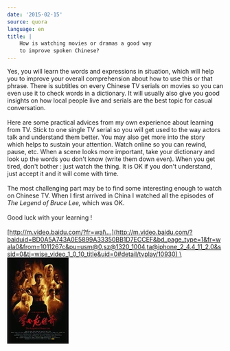 ```yaml
---
date: '2015-02-15'
source: quora
language: en
title: |
    How is watching movies or dramas a good way
    to improve spoken Chinese?
---
```


Yes, you will learn the words and expressions in situation, which will
help you to improve your overall comprehension about how to use this or
that phrase. There is subtitles on every Chinese TV serials on movies so
you can even use it to check words in a dictionary. It will usually also
give you good insights on how local people live and serials are the best
topic for casual conversation.\
\
Here are some practical advices from my own experience about learning
from TV. Stick to one single TV serial so you will get used to the way
actors talk and understand them better. You may also get more into the
story which helps to sustain your attention. Watch online so you can
rewind, pause, etc. When a scene looks more important, take your
dictionary and look up the words you don\'t know (write them down even).
When you get tired, don\'t bother : just watch the thing. It is OK if
you don\'t understand, just accept it and it will come with time.\
\
The most challenging part may be to find some interesting enough to
watch on Chinese TV. When I first arrived in China I watched all the
episodes of  *The Legend of Bruce Lee,* which was OK.\
\
Good luck with your learning !\
\
[http://m.video.baidu.com/?fr=wal\...](http://m.video.baidu.com/?baiduid=BD0A5A743A0E5899A33350BB1D7ECCEF&bd_page_type=1&fr=wala0&from=1011267c&pu=usm@0,sz@1320_1004,ta@iphone_2_4.4_11_2.0&ssid=0&tj=wise_video_1_0_10_title&uid=0#detail/tvplay/10930) \
\
![](./img/main-qimg-b8d1201198f0e37a0de257e80b382a60-c.png)​\
​\
​

